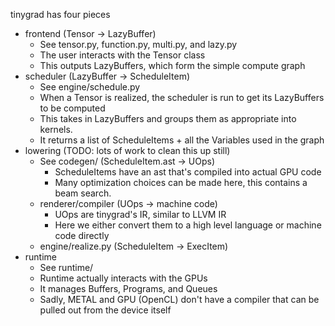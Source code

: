tinygrad has four pieces

* frontend (Tensor -> LazyBuffer)
  * See tensor.py, function.py, multi.py, and lazy.py
  * The user interacts with the Tensor class
  * This outputs LazyBuffers, which form the simple compute graph
* scheduler (LazyBuffer -> ScheduleItem)
  * See engine/schedule.py
  * When a Tensor is realized, the scheduler is run to get its LazyBuffers to be computed
  * This takes in LazyBuffers and groups them as appropriate into kernels.
  * It returns a list of ScheduleItems + all the Variables used in the graph
* lowering (TODO: lots of work to clean this up still)
  * See codegen/ (ScheduleItem.ast -> UOps)
    * ScheduleItems have an ast that's compiled into actual GPU code
    * Many optimization choices can be made here, this contains a beam search.
  * renderer/compiler (UOps -> machine code)
    * UOps are tinygrad's IR, similar to LLVM IR
    * Here we either convert them to a high level language or machine code directly
  * engine/realize.py (ScheduleItem -> ExecItem)
* runtime
  * See runtime/
  * Runtime actually interacts with the GPUs
  * It manages Buffers, Programs, and Queues
  * Sadly, METAL and GPU (OpenCL) don't have a compiler that can be pulled out from the device itself

